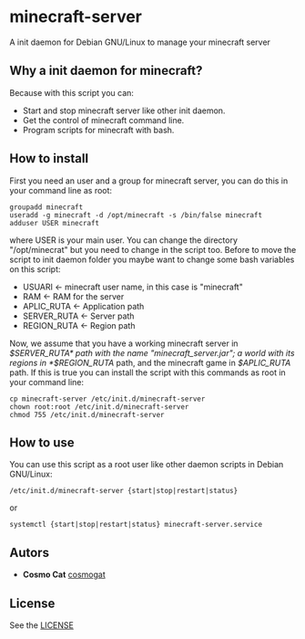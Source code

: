 # minecraft-server
A init daemon for Debian GNU/Linux to manage your minecraft server
## Why a init daemon for minecraft?
Because with this script you can:
* Start and stop minecraft server like other init daemon.
* Get the control of minecraft command line.
* Program scripts for minecraft with bash.
## How to install
First you need an user and a group for minecraft server, you can do this in your command line as root:
```
groupadd minecraft
useradd -g minecraft -d /opt/minecraft -s /bin/false minecraft
adduser USER minecraft
```
where USER is your main user. You can change the directory "/opt/minecrat" but you need to change in the script too. Before to move the script to init daemon folder you maybe want to change some bash variables on this script:
* USUARI <- minecraft user name, in this case is "minecraft"
* RAM <- RAM for the server
* APLIC_RUTA <- Application path
* SERVER_RUTA <- Server path
* REGION_RUTA <- Region path

Now, we assume that you have a working minecraft server in  *$SERVER_RUTA* path with the name "minecraft_server.jar"; a world with its regions in *$REGION_RUTA* path, and the minecraft game in *$APLIC_RUTA* path. If this is true you can install the script with this commands as root in your command line:
```
cp minecraft-server /etc/init.d/minecraft-server
chown root:root /etc/init.d/minecraft-server
chmod 755 /etc/init.d/minecraft-server

```
## How to use
You can use this script as a root user like other daemon scripts in Debian GNU/Linux:
```
/etc/init.d/minecraft-server {start|stop|restart|status}
```
or
```
systemctl {start|stop|restart|status} minecraft-server.service
```
## Autors
* **Cosmo Cat**  [cosmogat](https://github.com/cosmogat)
## License
See the [LICENSE](LICENSE)
